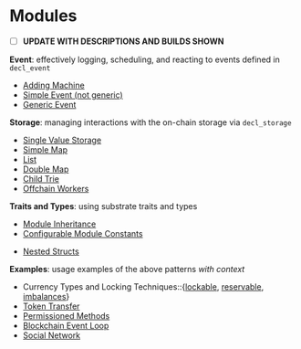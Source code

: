 # Modules

- [ ] **UPDATE WITH DESCRIPTIONS AND BUILDS SHOWN**

**Event**: effectively logging, scheduling, and reacting to events defined in `decl_event`
* [Adding Machine](./modules/adder/)
* [Simple Event (not generic)](./modules/simple-event)
* [Generic Event](./modules/generic-event)

**Storage**: managing interactions with the on-chain storage via `decl_storage`
* [Single Value Storage](./modules/value)
* [Simple Map](./modules/simple-map)
* [List](./modules/list)
* [Double Map](./modules/double-map)
* [Child Trie](./modules/child-trie)
* [Offchain Workers](./modules/offchain-workers)

**Traits and Types**: using substrate traits and types
* [Module Inheritance](./modules/inherit)
* [Configurable Module Constants](./modules/constants/)
- [Nested Structs](./nstructs)

**Examples**: usage examples of the above patterns *with context*
- Currency Types and Locking Techniques::{[lockable](./lockable), [reservable](./reservable), [imbalances](./imbalances)}
- [Token Transfer](./token)
- [Permissioned Methods](./permissioned)
- [Blockchain Event Loop](./loop)
- [Social Network](./social)